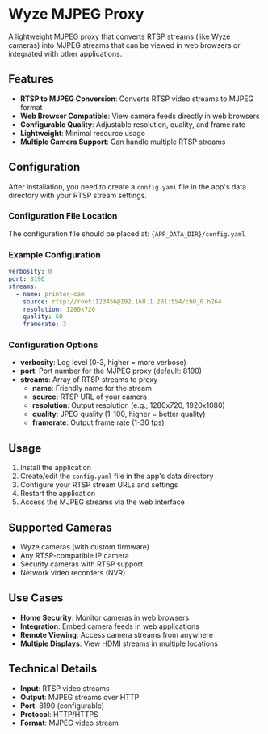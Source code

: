 # Wyze MJPEG Proxy

A lightweight MJPEG proxy that converts RTSP streams (like Wyze cameras) into MJPEG streams that can be viewed in web browsers or integrated with other applications.

## Features

- **RTSP to MJPEG Conversion**: Converts RTSP video streams to MJPEG format
- **Web Browser Compatible**: View camera feeds directly in web browsers
- **Configurable Quality**: Adjustable resolution, quality, and frame rate
- **Lightweight**: Minimal resource usage
- **Multiple Camera Support**: Can handle multiple RTSP streams

## Configuration

After installation, you need to create a `config.yaml` file in the app's data directory with your RTSP stream settings.

### Configuration File Location

The configuration file should be placed at: `{APP_DATA_DIR}/config.yaml`

### Example Configuration

```yaml
verbosity: 0
port: 8190
streams:
  - name: printer-cam
    source: rtsp://root:123456@192.168.1.201:554/ch0_0.h264
    resolution: 1280x720
    quality: 60
    framerate: 3
```

### Configuration Options

- **verbosity**: Log level (0-3, higher = more verbose)
- **port**: Port number for the MJPEG proxy (default: 8190)
- **streams**: Array of RTSP streams to proxy
  - **name**: Friendly name for the stream
  - **source**: RTSP URL of your camera
  - **resolution**: Output resolution (e.g., 1280x720, 1920x1080)
  - **quality**: JPEG quality (1-100, higher = better quality)
  - **framerate**: Output frame rate (1-30 fps)

## Usage

1. Install the application
2. Create/edit the `config.yaml` file in the app's data directory
3. Configure your RTSP stream URLs and settings
4. Restart the application
5. Access the MJPEG streams via the web interface

## Supported Cameras

- Wyze cameras (with custom firmware)
- Any RTSP-compatible IP camera
- Security cameras with RTSP support
- Network video recorders (NVR)

## Use Cases

- **Home Security**: Monitor cameras in web browsers
- **Integration**: Embed camera feeds in web applications
- **Remote Viewing**: Access camera streams from anywhere
- **Multiple Displays**: View HDMI streams in multiple locations

## Technical Details

- **Input**: RTSP video streams
- **Output**: MJPEG streams over HTTP
- **Port**: 8190 (configurable)
- **Protocol**: HTTP/HTTPS
- **Format**: MJPEG video stream
